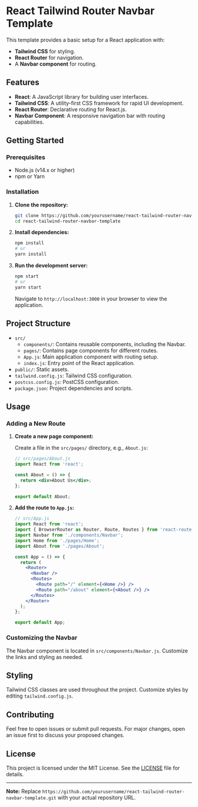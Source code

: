 # React Tailwind Router Navbar Template

This template provides a basic setup for a React application with:

- **Tailwind CSS** for styling.
- **React Router** for navigation.
- A **Navbar component** for routing.

## Features

- **React**: A JavaScript library for building user interfaces.
- **Tailwind CSS**: A utility-first CSS framework for rapid UI development.
- **React Router**: Declarative routing for React.js.
- **Navbar Component**: A responsive navigation bar with routing capabilities.

## Getting Started

### Prerequisites

- Node.js (v14.x or higher)
- npm or Yarn

### Installation

1. **Clone the repository:**

    ```bash
    git clone https://github.com/yourusername/react-tailwind-router-navbar-template.git
    cd react-tailwind-router-navbar-template
    ```

2. **Install dependencies:**

    ```bash
    npm install
    # or
    yarn install
    ```

3. **Run the development server:**

    ```bash
    npm start
    # or
    yarn start
    ```

   Navigate to `http://localhost:3000` in your browser to view the application.

## Project Structure

- `src/`
  - `components/`: Contains reusable components, including the Navbar.
  - `pages/`: Contains page components for different routes.
  - `App.js`: Main application component with routing setup.
  - `index.js`: Entry point of the React application.
- `public/`: Static assets.
- `tailwind.config.js`: Tailwind CSS configuration.
- `postcss.config.js`: PostCSS configuration.
- `package.json`: Project dependencies and scripts.

## Usage

### Adding a New Route

1. **Create a new page component:**

   Create a file in the `src/pages/` directory, e.g., `About.js`:

    ```jsx
    // src/pages/About.js
    import React from 'react';

    const About = () => {
      return <div>About Us</div>;
    };

    export default About;
    ```

2. **Add the route to `App.js`:**

    ```jsx
    // src/App.js
    import React from 'react';
    import { BrowserRouter as Router, Route, Routes } from 'react-router-dom';
    import Navbar from './components/Navbar';
    import Home from './pages/Home';
    import About from './pages/About';

    const App = () => {
      return (
        <Router>
          <Navbar />
          <Routes>
            <Route path="/" element={<Home />} />
            <Route path="/about" element={<About />} />
          </Routes>
        </Router>
      );
    };

    export default App;
    ```

### Customizing the Navbar

The Navbar component is located in `src/components/Navbar.js`. Customize the links and styling as needed.

## Styling

Tailwind CSS classes are used throughout the project. Customize styles by editing `tailwind.config.js`.

## Contributing

Feel free to open issues or submit pull requests. For major changes, open an issue first to discuss your proposed changes.

## License

This project is licensed under the MIT License. See the [LICENSE](LICENSE) file for details.

---

**Note:** Replace `https://github.com/yourusername/react-tailwind-router-navbar-template.git` with your actual repository URL.
